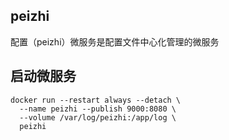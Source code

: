## peizhi
配置（peizhi）微服务是配置文件中心化管理的微服务

## 启动微服务
```shell
docker run --restart always --detach \
  --name peizhi --publish 9000:8080 \
  --volume /var/log/peizhi:/app/log \
  peizhi
```
